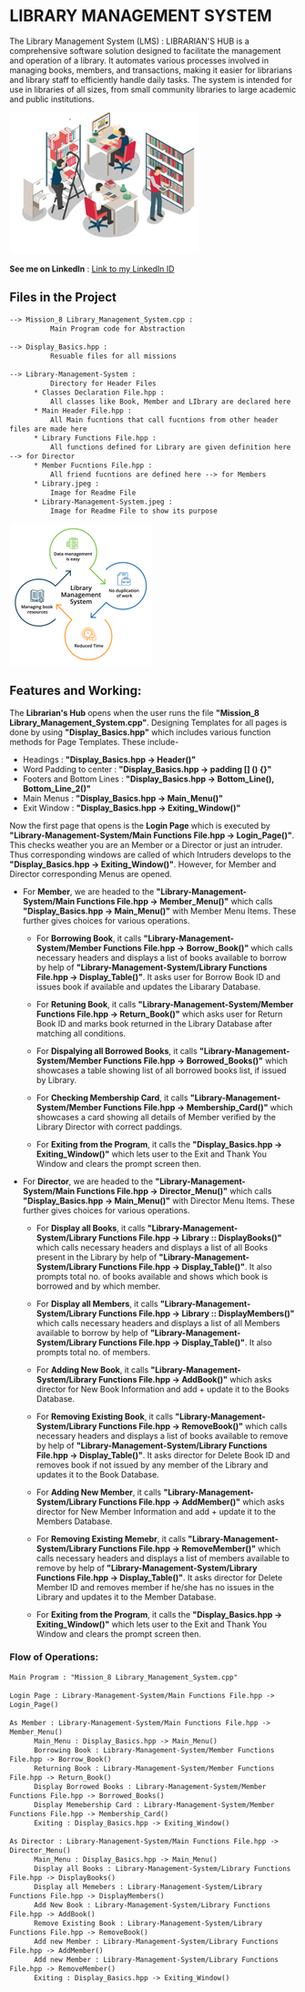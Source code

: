 # LIBRARY MANAGEMENT SYSTEM
The Library Management System (LMS) : LIBRARIAN'S HUB is a comprehensive software solution designed to facilitate the management and operation of a library. It automates various processes involved in managing books, members, and transactions, making it easier for librarians and library staff to efficiently handle daily tasks. The system is intended for use in libraries of all sizes, from small community libraries to large academic and public institutions.

<img src="Library-Management-System\Library.jpeg" alt="Library" height="250">

__See me on LinkedIn__ : [Link to my LinkedIn ID](https://www.linkedin.com/in/khajanbhatt/)

## Files in the Project

    --> Mission_8 Library_Management_System.cpp : 
              Main Program code for Abstraction 

    --> Display_Basics.hpp : 
              Resuable files for all missions

    --> Library-Management-System : 
              Directory for Header Files
          * Classes Declaration File.hpp : 
              All classes like Book, Member and LIbrary are declared here
          * Main Header File.hpp : 
              All Main fucntions that call fucntions from other header files are made here
          * Library Functions File.hpp : 
              All functions defined for Library are given definition here --> for Director
          * Member Fucntions File.hpp : 
              All friend fucntions are defined here --> for Members
          * Library.jpeg : 
              Image for Readme File
          * Library-Management-System.jpeg : 
              Image for Readme File to show its purpose

<img src="Library-Management-System\Library-Management-System.jpeg" alt="Library Management System Operations"  height="250">

## Features and Working:

  The __Librarian's Hub__ opens when the user runs the file __"Mission_8 Library_Management_System.cpp"__. Designing Templates for all pages is done by using __"Display_Basics.hpp"__ which includes various function methods for Page Templates. These include-
  
  - Headings : __"Display_Basics.hpp -> Header()"__
  - Word Padding to center : __"Display_Basics.hpp -> padding [] () {}"__
  - Footers and Bottom Lines : __"Display_Basics.hpp -> Bottom_Line(), Bottom_Line_2()"__
  - Main Menus : __"Display_Basics.hpp -> Main_Menu()"__
  - Exit Window : __"Display_Basics.hpp -> Exiting_Window()"__
  
  Now the first page that opens is the __Login Page__ which is executed by __"Library-Management-System/Main Functions File.hpp -> Login_Page()"__. This checks weather you are an Member or a Director or just an intruder. Thus corresponding windows are called of which Intruders develops to the __"Display_Basics.hpp -> Exiting_Window()"__. However, for Member and Director corresponding Menus are opened.

   - For __Member__, we are headed to the __"Library-Management-System/Main Functions File.hpp -> Member_Menu()"__ which calls __"Display_Basics.hpp -> Main_Menu()"__ with Member Menu Items. These further gives choices for various operations.

       - For __Borrowing Book__, it calls __"Library-Management-System/Member Functions File.hpp -> Borrow_Book()"__ which calls necessary headers and displays a list of books available to borrow by help of __"Library-Management-System/Library Functions File.hpp -> Display_Table()"__. It asks user for Borrow Book ID and issues book if available and updates the Libarary Database.

       - For __Retuning Book__, it calls __"Library-Management-System/Member Functions File.hpp -> Return_Book()"__ which asks user for Return Book ID and marks book returned in the Library Database after matching all conditions.

       - For __Dispalying all Borrowed Books__, it calls __"Library-Management-System/Member Functions File.hpp -> Borrowed_Books()"__ which showcases a table showing list of all borrowed books list, if issued by Library.

       - For __Checking Membership Card__, it calls __"Library-Management-System/Member Functions File.hpp -> Membership_Card()"__ which showcases a card showing all details of Member verified by the Library Director with correct paddings.

       - For __Exiting from the Program__, it calls the __"Display_Basics.hpp -> Exiting_Window()"__ which lets user to the Exit and Thank You Window and clears the prompt screen then.


   - For __Director__, we are headed to the __"Library-Management-System/Main Functions File.hpp -> Director_Menu()"__ which calls __"Display_Basics.hpp -> Main_Menu()"__ with Director Menu Items. These further gives choices for various operations.

       - For __Display all Books__, it calls __"Library-Management-System/Library Functions File.hpp -> Library :: DisplayBooks()"__ which calls necessary headers and displays a list of all Books present in the Library by help of __"Library-Management-System/Library Functions File.hpp -> Display_Table()"__. It also prompts total no. of books available and shows which book is borrowed and by which member.

      - For __Display all Members__, it calls __"Library-Management-System/Library Functions File.hpp -> Library :: DisplayMembers()"__ which calls necessary headers and displays a list of all Members available to borrow by help of __"Library-Management-System/Library Functions File.hpp -> Display_Table()"__. It also prompts total no. of members.

       - For __Adding New Book__, it calls __"Library-Management-System/Library Functions File.hpp -> AddBook()"__ which asks director for New Book Information and add + update it to the Books Database.

       - For __Removing Existing Book__, it calls __"Library-Management-System/Library Functions File.hpp -> RemoveBook()"__ which calls necessary headers and displays a list of books available to remove by help of __"Library-Management-System/Library Functions File.hpp -> Display_Table()"__. It asks director for Delete Book ID and removes book if not issued by any member of the Library and updates it to the Book Database.

       - For __Adding New Member__, it calls __"Library-Management-System/Library Functions File.hpp -> AddMember()"__ which asks director for New Member Information and add + update it to the Members Database.

       - For __Removing Existing Memebr__, it calls __"Library-Management-System/Library Functions File.hpp -> RemoveMember()"__ which calls necessary headers and displays a list of members available to remove by help of __"Library-Management-System/Library Functions File.hpp -> Display_Table()"__. It asks director for Delete Member ID and removes member if he/she has no issues in the Library and updates it to the Member Database.

       - For __Exiting from the Program__, it calls the __"Display_Basics.hpp -> Exiting_Window()"__ which lets user to the Exit and Thank You Window and clears the prompt screen then.

### Flow of Operations:
    Main Program : "Mission_8 Library_Management_System.cpp" 

    Login Page : Library-Management-System/Main Functions File.hpp -> Login_Page()

    As Member : Library-Management-System/Main Functions File.hpp -> Member_Menu()
          Main_Menu : Display_Basics.hpp -> Main_Menu()
          Borrowing Book : Library-Management-System/Member Functions File.hpp -> Borrow_Book()
          Returning Book : Library-Management-System/Member Functions File.hpp -> Return_Book()
          Display Borrowed Books : Library-Management-System/Member Functions File.hpp -> Borrowed_Books()
          Display Memebership Card : Library-Management-System/Member Functions File.hpp -> Membership_Card()
          Exiting : Display_Basics.hpp -> Exiting_Window()

    As Director : Library-Management-System/Main Functions File.hpp -> Director_Menu() 
          Main_Menu : Display_Basics.hpp -> Main_Menu()
          Display all Books : Library-Management-System/Library Functions File.hpp -> DisplayBooks()
          Display all Memebers : Library-Management-System/Library Functions File.hpp -> DisplayMembers()
          Add New Book : Library-Management-System/Library Functions File.hpp -> AddBook()
          Remove Existing Book : Library-Management-System/Library Functions File.hpp -> RemoveBook()
          Add new Member : Library-Management-System/Library Functions File.hpp -> AddMember()
          Add new Member : Library-Management-System/Library Functions File.hpp -> RemoveMember()
          Exiting : Display_Basics.hpp -> Exiting_Window()
